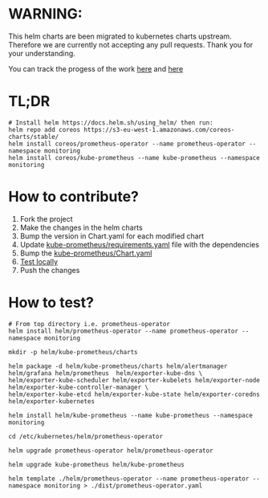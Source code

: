 # WARNING: 
This helm charts are been migrated to kubernetes charts upstream. Therefore we are currently not accepting any pull requests. Thank you for your understanding. 

You can track the progess of the work [here](https://github.com/coreos/prometheus-operator/issues/592) and [here](https://github.com/helm/charts/pull/6765)

# TL;DR

```
# Install helm https://docs.helm.sh/using_helm/ then run:
helm repo add coreos https://s3-eu-west-1.amazonaws.com/coreos-charts/stable/
helm install coreos/prometheus-operator --name prometheus-operator --namespace monitoring
helm install coreos/kube-prometheus --name kube-prometheus --namespace monitoring
````

# How to contribute?

1. Fork the project
2. Make	 the changes in the helm charts
3. Bump the version in Chart.yaml for each modified chart
4. Update [kube-prometheus/requirements.yaml](kube-prometheus/requirements.yaml) file with the dependencies
5. Bump the [kube-prometheus/Chart.yaml](kube-prometheus/Chart.yaml)
6. [Test locally](#how-to-test)
7. Push the changes

# How to test?


```
# From top directory i.e. prometheus-operator
helm install helm/prometheus-operator --name prometheus-operator --namespace monitoring

mkdir -p helm/kube-prometheus/charts

helm package -d helm/kube-prometheus/charts helm/alertmanager helm/grafana helm/prometheus  helm/exporter-kube-dns \
helm/exporter-kube-scheduler helm/exporter-kubelets helm/exporter-node helm/exporter-kube-controller-manager \
helm/exporter-kube-etcd helm/exporter-kube-state helm/exporter-coredns helm/exporter-kubernetes

helm install helm/kube-prometheus --name kube-prometheus --namespace monitoring

cd /etc/kubernetes/helm/prometheus-operator

helm upgrade prometheus-operator helm/prometheus-operator

helm upgrade kube-prometheus helm/kube-prometheus
```

```
helm template ./helm/prometheus-operator --name prometheus-operator --namespace monitoring > ./dist/prometheus-operator.yaml
```